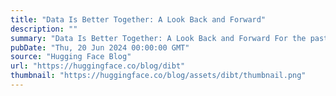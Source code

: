 ```yaml
---
title: "Data Is Better Together: A Look Back and Forward"
description: ""
summary: "Data Is Better Together: A Look Back and Forward For the past few months, we have been working on th..."
pubDate: "Thu, 20 Jun 2024 00:00:00 GMT"
source: "Hugging Face Blog"
url: "https://huggingface.co/blog/dibt"
thumbnail: "https://huggingface.co/blog/assets/dibt/thumbnail.png"
---
```


